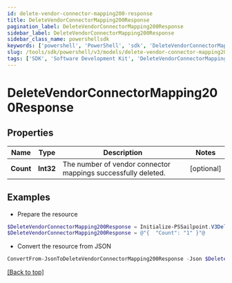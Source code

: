 ```yaml
---
id: delete-vendor-connector-mapping200-response
title: DeleteVendorConnectorMapping200Response
pagination_label: DeleteVendorConnectorMapping200Response
sidebar_label: DeleteVendorConnectorMapping200Response
sidebar_class_name: powershellsdk
keywords: ['powershell', 'PowerShell', 'sdk', 'DeleteVendorConnectorMapping200Response', 'DeleteVendorConnectorMapping200Response'] 
slug: /tools/sdk/powershell/v3/models/delete-vendor-connector-mapping200-response
tags: ['SDK', 'Software Development Kit', 'DeleteVendorConnectorMapping200Response', 'DeleteVendorConnectorMapping200Response']
---
```



# DeleteVendorConnectorMapping200Response

## Properties

Name | Type | Description | Notes
------------ | ------------- | ------------- | -------------
**Count** | **Int32** | The number of vendor connector mappings successfully deleted. | [optional] 

## Examples

- Prepare the resource
```powershell
$DeleteVendorConnectorMapping200Response = Initialize-PSSailpoint.V3DeleteVendorConnectorMapping200Response  -Count 1
$DeleteVendorConnectorMapping200Response = @"{  "Count": "1" }"@
```

- Convert the resource from JSON
```powershell
ConvertFrom-JsonToDeleteVendorConnectorMapping200Response -Json $DeleteVendorConnectorMapping200Response
```


[[Back to top]](#) 

